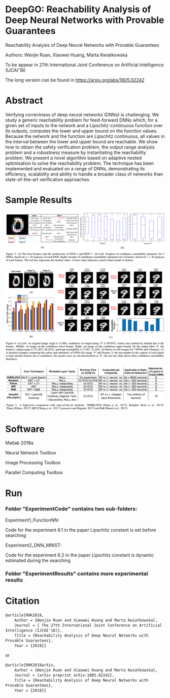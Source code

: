 

# DeepGO: Reachability Analysis of Deep Neural Networks with Provable Guarantees

Reachability Analysis of Deep Neural Networks with Provable Guarantees

Authors: Wenjie Ruan, Xiaowei Huang, Marta Kwiatkowska

To be appear in 27th International Joint Conference on Artificial Intelligence (IJCAI'18)

The long version can be found in https://arxiv.org/abs/1805.02242 


# Abstract
Verifying correctness of deep neural networks (DNNs) is challenging. We study a generic reachability problem for feed-forward DNNs which, for a given set of inputs to the network and a Lipschitz-continuous function over its outputs, computes the lower and upper bound on the function values. Because the network and the function are Lipschitz continuous, all values in the interval between the lower and upper bound are reachable. We show how to obtain the safety verification problem, the output range analysis problem and a robustness measure by instantiating the reachability problem. We present a novel algorithm based on adaptive nested optimisation to solve the reachability problem. The technique has been implemented and evaluated on a range of DNNs, demonstrating its efficiency, scalability and ability to handle a broader class of networks than state-of-the-art verification approaches. 


# Sample Results

![alt text](Capture1.PNG)

![alt text](Capture2.PNG)

![alt text](Capture3.PNG)


# Software

Matlab 2018a

Neural Network Toolbox

Image Processing Toolbox

Parallel Computing Toolbox

# Run

### Folder "ExperimentCode" contains two sub-folders:

Experiment1_FunctionNN:

Code for the experiment 6.1 in the paper Lipschitz constant is set before searching

Experiment2_DNN_MNIST:

Code for the experiment 6.2 in the paper Lipschitz constant is dynamic estimated during the searching

### Folder "ExperimentResults" contains more experimental results


# Citation
```
@article{RHK2018,
	Author = {Wenjie Ruan and Xiaowei Huang and Marta Kwiatkowska},
	Journal = { The 27th International Joint Conference on Artificial Intelligence (IJCAI'18)},
	Title = {Reachability Analysis of Deep Neural Networks with Provable Guarantees},
	Year = {2018}}
```
or

```
@article{RHK2018arXiv,
	Author = {Wenjie Ruan and Xiaowei Huang and Marta Kwiatkowska},
	Journal = {arXiv preprint arXiv:1805.02242},
	Title = {Reachability Analysis of Deep Neural Networks with Provable Guarantees},
	Year = {2018}}
```


